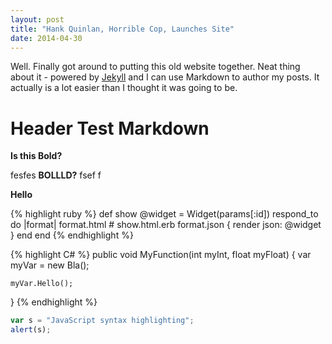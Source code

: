 ```yaml
---
layout: post
title: "Hank Quinlan, Horrible Cop, Launches Site"
date: 2014-04-30
---
```


Well. Finally got around to putting this old website together. Neat thing about it - powered by [Jekyll](http://jekyllrb.com) and I can use Markdown to author my posts. It actually is a lot easier than I thought it was going to be.

# Header Test Markdown

**Is this Bold?**

fesfes **BOLLLD?** fsef
f



__Hello__


{% highlight ruby %}
def show
  @widget = Widget(params[:id])
  respond_to do |format|
    format.html # show.html.erb
    format.json { render json: @widget }
  end
end
{% endhighlight %}

{% highlight C# %}
public void MyFunction(int myInt, float myFloat)
{
	var myVar = new Bla();

	myVar.Hello();
}
{% endhighlight %}

```javascript
var s = "JavaScript syntax highlighting";
alert(s);
```
